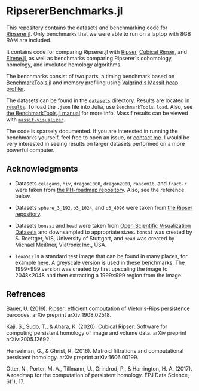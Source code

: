 # RipsererBenchmarks.jl

This repository contains the datasets and benchmarking code for
[Ripserer.jl](https://github.com/mtsch/Ripserer.jl). Only benchmarks that we were able to
run on a laptop with 8GB RAM are included.

It contains code for comparing Ripserer.jl with [Ripser](https://github.com/Ripser/ripser),
[Cubical Ripser](https://github.com/CubicalRipser/), and
[Eirene.jl](https://github.com/Eetion/Eirene.jl), as well as benchmarks comparing Ripserer's
cohomology, homology, and involuted homology algorithms.

The benchmarks consist of two parts, a timing benchmark based on
[BenchmarkTools.jl](https://github.com/JuliaCI/BenchmarkTools.jl/) and memory profiling
using [Valgrind's Massif heap
profiler](https://www.valgrind.org/docs/manual/ms-manual.html).

The datasets can be found in the [`datasets`](datasets) directory. Results are located in
[`results`](results). To load the `.json` file into Julia, use `BenchmarkTools.load`. Also,
see [the BenchmarkTools.jl
manual](https://github.com/JuliaCI/BenchmarkTools.jl/blob/master/doc/manual.md) for more
info. Massif results can be viewed with
[`massif-visualizer`](https://github.com/KDE/massif-visualizer).

The code is sparsely documented. If you are interested in running the benchmarks yourself,
feel free to open an issue, or [contact me](mailto:matijacufar@gmail.com). I would be
very interested in seeing results on larger datasets performed on a more powerful computer.

## Acknowledgments

* Datasets `celegans`, `hiv`, `dragon1000`, `dragon2000`, `random16`, and `fract-r` were
  taken from [the PH-roadmap repository](https://github.com/n-otter/PH-roadmap). Also, see
  the reference below.

* Datasets `sphere_3_192`, `o3_1024`, and `o3_4096` were taken from
  [the Ripser repository](https://github.com/Ripser/ripser).

* Datasets `bonsai` and `head` were taken from [Open Scientific Visualization
  Datasets](https://klacansky.com/open-scivis-datasets/) and downsampled to appropriate
  sizes. `bonsai` was created by S. Roettger, VIS, University of Stuttgart, and `head` was
  created by Michael Meißner, Viatronix Inc., USA.

* `lena512` is a standard test image that can be found in many places, for example
  [here](https://en.wikipedia.org/wiki/Lenna#/media/File:Lenna_(test_image).png). A
  greyscale version is used in these benchmarks. The 1999×999 version was created by first
  upscaling the image to 2048×2048 and then extracting a 1999×999 region from the image.

## Refrences

Bauer, U. (2019). Ripser: efficient computation of Vietoris-Rips persistence barcodes. arXiv
preprint arXiv:1908.02518.

Kaji, S., Sudo, T., & Ahara, K. (2020). Cubical Ripser: Software for computing persistent
homology of image and volume data. arXiv preprint arXiv:2005.12692.

Henselman, G., & Ghrist, R. (2016). Matroid filtrations and computational persistent
homology. arXiv preprint arXiv:1606.00199.

Otter, N., Porter, M. A., Tillmann, U., Grindrod, P., & Harrington, H. A. (2017). A roadmap
for the computation of persistent homology. EPJ Data Science, 6(1), 17.
